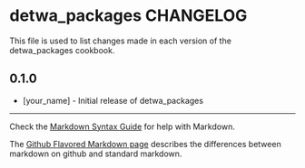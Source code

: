 # detwa_packages CHANGELOG

This file is used to list changes made in each version of the detwa_packages cookbook.

## 0.1.0
- [your_name] - Initial release of detwa_packages

- - -
Check the [Markdown Syntax Guide](http://daringfireball.net/projects/markdown/syntax) for help with Markdown.

The [Github Flavored Markdown page](http://github.github.com/github-flavored-markdown/) describes the differences between markdown on github and standard markdown.

